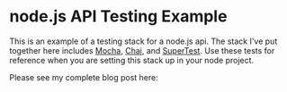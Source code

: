 node.js API Testing Example
==========================

This is an example of a testing stack for a node.js api. The stack I've put together here includes [Mocha](http://mochajs.org/), [Chai](http://chaijs.com/), and [SuperTest](https://github.com/tj/supertest). Use these tests for reference when you are setting this stack up in your node project.

Please see my complete blog post here:
